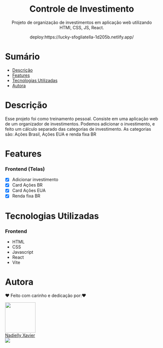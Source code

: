 

<h1 align="center"> Controle de Investimento</h1>

<p align="center">Projeto de organização de investimentos em aplicação web utilizando HTMl, CSS, JS, React.</p>

<p align="center">deploy:https://lucky-sfogliatella-1d205b.netlify.app/ </p>



# Sumário

- [Descrição](#Descrição)
- [Features](#Features)
- [Tecnologias Utilizadas](#Tecnologias-Utilizadas)
- [Autora](#Autora)

# Descrição

Esse projeto foi como treinamento pessoal. Consiste em uma aplicação web de um organizador de investimentos. Podemos adicionar o investimento, e feito um cálculo separado das categorias de investimento.
As categorias são: Ações Brasil, Ações EUA e renda fixa BR

# Features

### Frontend (Telas)

- [x] Adicionar investimento
- [x] Card Ações BR
- [x] Card Ações EUA
- [x] Renda fixa BR

# Tecnologias Utilizadas

### Frontend

- HTML
- CSS
- Javascript
- React
- Vite


# Autora

❤️ Feito com carinho e dedicação por:❤️ 


<div ><img src="https://avatars.githubusercontent.com/u/105972020?v=4" width="100px;" alt=""/></div>

<div ><a href="https://github.com/nadiellymedeiros">Nadielly Xavier</a></div>

<div ><a href="https://www.linkedin.com/in/nadielly-xavier-de-medeiros/"><img src="https://img.shields.io/badge/-Nadielly-blue?style=flat-square&logo=Linkedin&logoColor=white"/></a></div>

</br></br>
